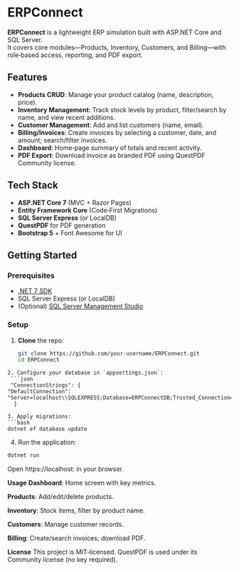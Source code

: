# ERPConnect

**ERPConnect** is a lightweight ERP simulation built with ASP.NET Core and SQL Server.  
It covers core modules—Products, Inventory, Customers, and Billing—with role‑based access, reporting, and PDF export.

## Features

- **Products CRUD**: Manage your product catalog (name, description, price).  
- **Inventory Management**: Track stock levels by product, filter/search by name, and view recent additions.  
- **Customer Management**: Add and list customers (name, email).  
- **Billing/Invoices**: Create invoices by selecting a customer, date, and amount; search/filter invoices.  
- **Dashboard**: Home‑page summary of totals and recent activity.  
- **PDF Export**: Download invoice as branded PDF using QuestPDF Community license.

## Tech Stack

- **ASP.NET Core 7** (MVC + Razor Pages)  
- **Entity Framework Core** (Code‑First Migrations)  
- **SQL Server Express** (or LocalDB)  
- **QuestPDF** for PDF generation  
- **Bootstrap 5** + Font Awesome for UI  

## Getting Started

### Prerequisites

- [.NET 7 SDK](https://dotnet.microsoft.com/download)  
- SQL Server Express (or LocalDB)  
- (Optional) [SQL Server Management Studio](https://aka.ms/ssms)  

### Setup

1. **Clone** the repo:
   ```bash
   git clone https://github.com/your-username/ERPConnect.git
   cd ERPConnect
  ```
2. Configure your database in `appsettings.json`:
   ```json
   "ConnectionStrings": {
  "DefaultConnection": "Server=localhost\\SQLEXPRESS;Database=ERPConnectDB;Trusted_Connection=True;TrustServerCertificate=True"
    }

3. Apply migrations:
  ```bash
  dotnet ef database update
  ```
4. Run the application:
  ```bash
  dotnet run
  ```
Open https://localhost:<PORT> in your browser.

**Usage**
**Dashboard**: Home screen with key metrics.

**Products**: Add/edit/delete products.

**Inventory**: Stock items, filter by product name.

**Customers**: Manage customer records.

**Billing**: Create/search invoices; download PDF.

**License**
This project is MIT‑licensed. QuestPDF is used under its Community license (no key required).